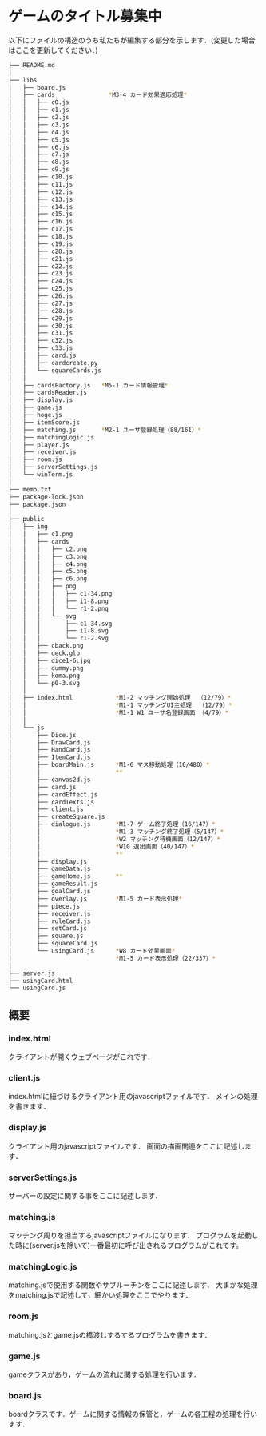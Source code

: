 # ゲームのタイトル募集中
以下にファイルの構造のうち私たちが編集する部分を示します．(変更した場合はここを更新してください．)
```bash
├── README.md
│
├── libs
│   ├── board.js
│   ├── cards               *M3-4 カード効果適応処理*
│   │   ├── c0.js
│   │   ├── c1.js
│   │   ├── c2.js
│   │   ├── c3.js
│   │   ├── c4.js
│   │   ├── c5.js
│   │   ├── c6.js
│   │   ├── c7.js
│   │   ├── c8.js
│   │   ├── c9.js
│   │   ├── c10.js
│   │   ├── c11.js
│   │   ├── c12.js
│   │   ├── c13.js
│   │   ├── c14.js
│   │   ├── c15.js
│   │   ├── c16.js
│   │   ├── c17.js
│   │   ├── c18.js
│   │   ├── c19.js
│   │   ├── c20.js
│   │   ├── c21.js
│   │   ├── c22.js
│   │   ├── c23.js
│   │   ├── c24.js
│   │   ├── c25.js
│   │   ├── c26.js
│   │   ├── c27.js
│   │   ├── c28.js
│   │   ├── c29.js
│   │   ├── c30.js
│   │   ├── c31.js
│   │   ├── c32.js
│   │   ├── c33.js
│   │   ├── card.js
│   │   ├── cardcreate.py
│   │   └── squareCards.js
│   │
│   ├── cardsFactory.js   *M5-1 カード情報管理*
│   ├── cardsReader.js
│   ├── display.js
│   ├── game.js
│   ├── hoge.js
│   ├── itemScore.js
│   ├── matching.js       *M2-1 ユーザ登録処理（88/161）*
│   ├── matchingLogic.js
│   ├── player.js
│   ├── receiver.js
│   ├── room.js
│   ├── serverSettings.js
│   └── winTerm.js
│
├── memo.txt
├── package-lock.json
├── package.json
│
├── public
│   ├── img
│   │   ├── c1.png
│   │   ├── cards
│   │   │   ├── c2.png
│   │   │   ├── c3.png
│   │   │   ├── c4.png
│   │   │   ├── c5.png
│   │   │   ├── c6.png
│   │   │   ├── png
│   │   │   │   ├── c1-34.png
│   │   │   │   ├── i1-8.png
│   │   │   │   └── r1-2.png
│   │   │   └── svg
│   │   │       ├── c1-34.svg
│   │   │       ├── i1-8.svg
│   │   │       └── r1-2.svg
│   │   ├── cback.png
│   │   ├── deck.glb
│   │   ├── dice1-6.jpg
│   │   ├── dummy.png
│   │   ├── koma.png
│   │   └── p0-3.svg
│   │
│   ├── index.html            *M1-2 マッチング開始処理  （12/79）*
│   │                         *M1-1 マッチングUI主処理  （12/79）*
│   │                         *M1-1 W1 ユーザ名登録画面 （4/79）*
│   │
│   └── js
│       ├── Dice.js
│       ├── DrawCard.js
│       ├── HandCard.js
│       ├── ItemCard.js
│       ├── boardMain.js      *M1-6 マス移動処理（10/480）*
│       │                     **
│       ├── canvas2d.js
│       ├── card.js
│       ├── cardEffect.js
│       ├── cardTexts.js
│       ├── client.js
│       ├── createSquare.js
│       ├── dialogue.js       *M1-7 ゲーム終了処理（16/147）*
│       │                     *M1-3 マッチング終了処理（5/147）*
│       │                     *W2 マッチング待機画面（12/147）*
│       │                     *W10 退出画面（40/147）*
│       │                     **
│       ├── display.js
│       ├── gameData.js
│       ├── gameHome.js       **
│       ├── gameResult.js
│       ├── goalCard.js
│       ├── overlay.js        *M1-5 カード表示処理*
│       ├── piece.js
│       ├── receiver.js
│       ├── ruleCard.js
│       ├── setCard.js
│       ├── square.js
│       ├── squareCard.js
│       └── usingCard.js      *W8 カード効果画面*
│                             *M1-5 カード表示処理（22/337）*
│
├── server.js
├── usingCard.html
└── usingCard.js
```

## 概要

### index.html
クライアントが開くウェブページがこれです．

### client.js
index.htmlに紐づけるクライアント用のjavascriptファイルです．
メインの処理を書きます．

### display.js
クライアント用のjavascriptファイルです．
画面の描画関連をここに記述します．

### serverSettings.js
サーバーの設定に関する事をここに記述します．

### matching.js
マッチング周りを担当するjavascriptファイルになります．
プログラムを起動した時に(server.jsを除いて)一番最初に呼び出されるプログラムがこれです。

### matchingLogic.js
matching.jsで使用する関数やサブルーチンをここに記述します．
大まかな処理をmatching.jsで記述して，細かい処理をここでやります．

### room.js
matching.jsとgame.jsの橋渡しするするプログラムを書きます．

### game.js
gameクラスがあり，ゲームの流れに関する処理を行います．

### board.js
boardクラスです．ゲームに関する情報の保管と，ゲームの各工程の処理を行います．

